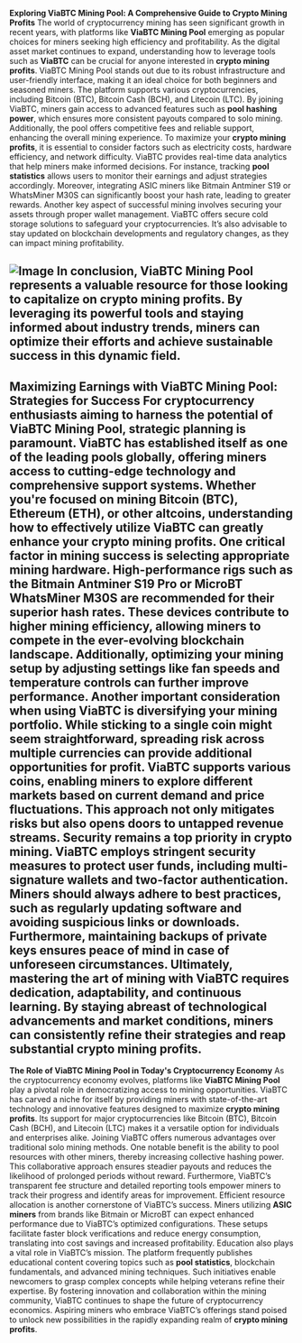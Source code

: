 **Exploring ViaBTC Mining Pool: A Comprehensive Guide to Crypto Mining Profits**
The world of cryptocurrency mining has seen significant growth in recent years, with platforms like **ViaBTC Mining Pool** emerging as popular choices for miners seeking high efficiency and profitability. As the digital asset market continues to expand, understanding how to leverage tools such as **ViaBTC** can be crucial for anyone interested in **crypto mining profits**.
ViaBTC Mining Pool stands out due to its robust infrastructure and user-friendly interface, making it an ideal choice for both beginners and seasoned miners. The platform supports various cryptocurrencies, including Bitcoin (BTC), Bitcoin Cash (BCH), and Litecoin (LTC). By joining ViaBTC, miners gain access to advanced features such as **pool hashing power**, which ensures more consistent payouts compared to solo mining. Additionally, the pool offers competitive fees and reliable support, enhancing the overall mining experience.
To maximize your **crypto mining profits**, it is essential to consider factors such as electricity costs, hardware efficiency, and network difficulty. ViaBTC provides real-time data analytics that help miners make informed decisions. For instance, tracking **pool statistics** allows users to monitor their earnings and adjust strategies accordingly. Moreover, integrating ASIC miners like Bitmain Antminer S19 or WhatsMiner M30S can significantly boost your hash rate, leading to greater rewards.
Another key aspect of successful mining involves securing your assets through proper wallet management. ViaBTC offers secure cold storage solutions to safeguard your cryptocurrencies. It’s also advisable to stay updated on blockchain developments and regulatory changes, as they can impact mining profitability.

![Image](https://github.com/user-attachments/assets/d7419ec9-dc67-403f-bf28-8faea5f1f74f)
In conclusion, ViaBTC Mining Pool represents a valuable resource for those looking to capitalize on **crypto mining profits**. By leveraging its powerful tools and staying informed about industry trends, miners can optimize their efforts and achieve sustainable success in this dynamic field.
---
**Maximizing Earnings with ViaBTC Mining Pool: Strategies for Success**
For cryptocurrency enthusiasts aiming to harness the potential of **ViaBTC Mining Pool**, strategic planning is paramount. ViaBTC has established itself as one of the leading pools globally, offering miners access to cutting-edge technology and comprehensive support systems. Whether you're focused on mining Bitcoin (BTC), Ethereum (ETH), or other altcoins, understanding how to effectively utilize **ViaBTC** can greatly enhance your **crypto mining profits**.
One critical factor in mining success is selecting appropriate mining hardware. High-performance rigs such as the **Bitmain Antminer S19 Pro** or **MicroBT WhatsMiner M30S** are recommended for their superior hash rates. These devices contribute to higher mining efficiency, allowing miners to compete in the ever-evolving blockchain landscape. Additionally, optimizing your mining setup by adjusting settings like fan speeds and temperature controls can further improve performance.
Another important consideration when using ViaBTC is diversifying your mining portfolio. While sticking to a single coin might seem straightforward, spreading risk across multiple currencies can provide additional opportunities for profit. ViaBTC supports various coins, enabling miners to explore different markets based on current demand and price fluctuations. This approach not only mitigates risks but also opens doors to untapped revenue streams.
Security remains a top priority in crypto mining. ViaBTC employs stringent security measures to protect user funds, including multi-signature wallets and two-factor authentication. Miners should always adhere to best practices, such as regularly updating software and avoiding suspicious links or downloads. Furthermore, maintaining backups of private keys ensures peace of mind in case of unforeseen circumstances.
Ultimately, mastering the art of mining with ViaBTC requires dedication, adaptability, and continuous learning. By staying abreast of technological advancements and market conditions, miners can consistently refine their strategies and reap substantial **crypto mining profits**.
--- 
**The Role of ViaBTC Mining Pool in Today's Cryptocurrency Economy**
As the cryptocurrency economy evolves, platforms like **ViaBTC Mining Pool** play a pivotal role in democratizing access to mining opportunities. ViaBTC has carved a niche for itself by providing miners with state-of-the-art technology and innovative features designed to maximize **crypto mining profits**. Its support for major cryptocurrencies like Bitcoin (BTC), Bitcoin Cash (BCH), and Litecoin (LTC) makes it a versatile option for individuals and enterprises alike.
Joining ViaBTC offers numerous advantages over traditional solo mining methods. One notable benefit is the ability to pool resources with other miners, thereby increasing collective hashing power. This collaborative approach ensures steadier payouts and reduces the likelihood of prolonged periods without reward. Furthermore, ViaBTC’s transparent fee structure and detailed reporting tools empower miners to track their progress and identify areas for improvement.
Efficient resource allocation is another cornerstone of ViaBTC’s success. Miners utilizing **ASIC miners** from brands like Bitmain or MicroBT can expect enhanced performance due to ViaBTC’s optimized configurations. These setups facilitate faster block verifications and reduce energy consumption, translating into cost savings and increased profitability.
Education also plays a vital role in ViaBTC’s mission. The platform frequently publishes educational content covering topics such as **pool statistics**, blockchain fundamentals, and advanced mining techniques. Such initiatives enable newcomers to grasp complex concepts while helping veterans refine their expertise.
By fostering innovation and collaboration within the mining community, ViaBTC continues to shape the future of cryptocurrency economics. Aspiring miners who embrace ViaBTC’s offerings stand poised to unlock new possibilities in the rapidly expanding realm of **crypto mining profits**.
